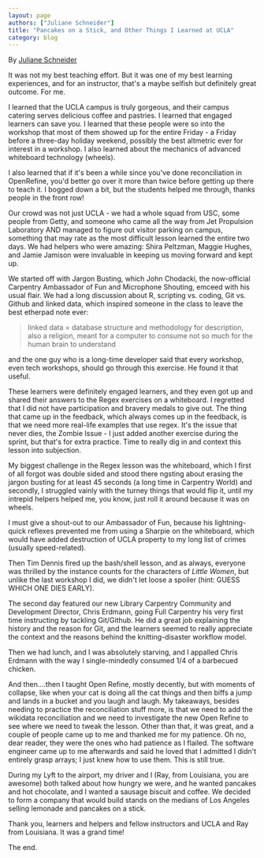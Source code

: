 ```yaml
---
layout: page
authors: ["Juliane Schneider"]
title: "Pancakes on a Stick, and Other Things I Learned at UCLA"
category: blog
---
```


By [Juliane Schneider](https://twitter.comJulianeS)

It was not my best teaching effort. But it was one of my best learning experiences, and for an instructor, that's a 
maybe selfish but definitely great outcome. For me.

I learned that the UCLA campus is truly gorgeous, and their campus catering serves delicious coffee and pastries. I learned that 
engaged learners can save you. I learned that these people were so into the workshop that most of them showed up for the entire 
Friday - a Friday before a three-day holiday weekend, possibly the best altmetric ever for interest in a workshop. 
I also learned about the mechanics of advanced whiteboard technology (wheels).

I also learned that if it's been a while since you've done reconciliation in OpenRefine, you'd better go over 
it more than twice before getting up there to teach it. I bogged down a bit, but the students helped me through, 
thanks people in the front row!

Our crowd was not just UCLA - we had a whole squad from USC, some people from Getty, and someone who came all the way from 
Jet Propulsion Laboratory AND managed to figure out visitor parking on campus, something that may rate as the most 
difficult lesson learned the entire two days. We had helpers who were amazing: Shira Peltzman, Maggie Hughes, and 
Jamie Jamison were invaluable in keeping us moving forward and kept up.

We started off with Jargon Busting, which John Chodacki, the now-official Carpentry Ambassador of Fun and Microphone Shouting, 
emceed with his usual flair. We had a long discussion about R, scripting vs. coding, Git vs. Github and linked data,
which inspired someone in the class to leave the best etherpad note ever:

>linked data = database structure and methodology for description, also a religion, meant for a computer to consume not so much for the human brain to understand

 and the one guy who is a long-time developer said that every workshop, even tech workshops, should go through this exercise. He found it that useful.

These learners were definitely engaged learners, and they even got up and shared their answers to the Regex exercises 
on a whiteboard. I regretted that I did not have participation and bravery medals to give out. The thing that came up in 
the feedback, which always comes up in the feedback, is that we need more real-life examples that use regex. It's the issue 
that never dies, the Zombie Issue - I just added another exercise during the sprint, but that's for extra practice. 
Time to really dig in and context this lesson into subjection.

My biggest challenge in the Regex lesson was the whiteboard, which I first of all forgot was double sided and stood there 
ngsting about erasing the jargon busting for at least 45 seconds (a long time in Carpentry World) and secondly, I struggled 
vainly with the turney things that would flip it, until my intrepid helpers helped me, you know, just roll it 
around because it was on wheels.

I must give a shout-out to our Ambassador of Fun, because his lightning-quick reflexes prevented me from using a Sharpie 
on the whiteboard, which would have added destruction of UCLA property to my long list of crimes (usually speed-related).

Then Tim Dennis fired up the bash/shell lesson, and as always, everyone was thrilled by the instance counts for the characters
of _Little Women_, but unlike the last workshop I did, we didn't let loose a spoiler (hint: GUESS WHICH ONE DIES EARLY).

The second day featured our new Library Carpentry Community and Development Director, Chris Erdmann, going Full Carpentry his 
very first time instructing by tackling Git/Github. He did a great job explaining the history and the reason for Git, 
and the learners seemed to really appreciate the context and the reasons behind the knitting-disaster workflow model.

Then we had lunch, and I was absolutely starving, and I appalled Chris Erdmann with the way I single-mindedly 
consumed 1/4 of a barbecued chicken.

And then....then I taught Open Refine, mostly decently, but with moments of collapse, 
like when your cat is doing all the cat things and then biffs a jump and lands in a bucket and you laugh and laugh. 
My takeaways, besides needing to practice the reconciliation stuff more, is that we need to 
add the wikidata reconciliation and we need to investigate the new Open Refine to see where we need to tweak the lesson. 
Other than that, it was great, and a couple of people came up to me and thanked me for my patience. Oh no, dear reader, 
they were the ones who had patience as I flailed. The software engineer came up to me afterwards and said he loved that 
I admitted I didn't entirely grasp arrays; I just knew how to use them. This is still true.

During my Lyft to the airport, my driver and I (Ray, from Louisiana, you are awesome) both talked about how hungry we were, 
and he wanted pancakes and hot chocolate, and I wanted a sausage biscuit and coffee. We decided to form a 
company that would build stands on the medians of Los Angeles selling lemonade and pancakes on a stick. 

Thank you, learners and helpers and fellow instructors and UCLA and Ray from Louisiana. It was a grand time! 

The end.

